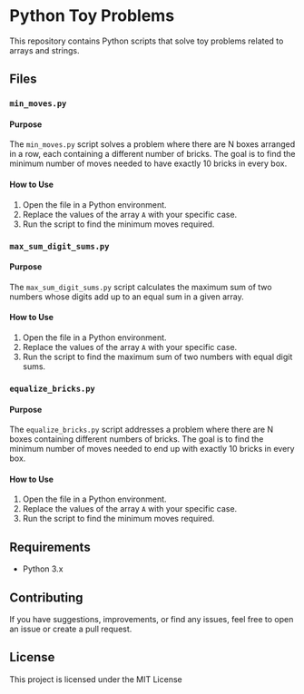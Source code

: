 # Python Toy Problems

This repository contains Python scripts that solve toy problems related to arrays and strings.

## Files

### `min_moves.py`

#### Purpose
The `min_moves.py` script solves a problem where there are N boxes arranged in a row, each containing a different number of bricks. The goal is to find the minimum number of moves needed to have exactly 10 bricks in every box.

#### How to Use
1. Open the file in a Python environment.
2. Replace the values of the array `A` with your specific case.
3. Run the script to find the minimum moves required.

### `max_sum_digit_sums.py`

#### Purpose
The `max_sum_digit_sums.py` script calculates the maximum sum of two numbers whose digits add up to an equal sum in a given array.

#### How to Use
1. Open the file in a Python environment.
2. Replace the values of the array `A` with your specific case.
3. Run the script to find the maximum sum of two numbers with equal digit sums.

### `equalize_bricks.py`

#### Purpose
The `equalize_bricks.py` script addresses a problem where there are N boxes containing different numbers of bricks. The goal is to find the minimum number of moves needed to end up with exactly 10 bricks in every box.

#### How to Use
1. Open the file in a Python environment.
2. Replace the values of the array `A` with your specific case.
3. Run the script to find the minimum moves required.

## Requirements
- Python 3.x

## Contributing
If you have suggestions, improvements, or find any issues, feel free to open an issue or create a pull request.

## License
This project is licensed under the MIT License 
